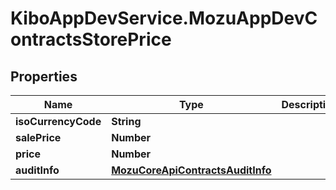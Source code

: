 # KiboAppDevService.MozuAppDevContractsStorePrice

## Properties

Name | Type | Description | Notes
------------ | ------------- | ------------- | -------------
**isoCurrencyCode** | **String** |  | [optional] 
**salePrice** | **Number** |  | [optional] 
**price** | **Number** |  | [optional] 
**auditInfo** | [**MozuCoreApiContractsAuditInfo**](MozuCoreApiContractsAuditInfo.md) |  | [optional] 


